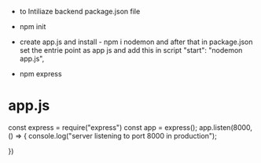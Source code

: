 * to Intiliaze backend package.json file
- npm init  

* create app.js and install -  npm i nodemon and after that in package.json set the entrie point as app js and add this in script   "start": "nodemon app.js", 

- npm express
# app.js
const express = require("express")
const app = express();
app.listen(8000, () => {
    console.log("server listening to port 8000 in production");
    
}) 


